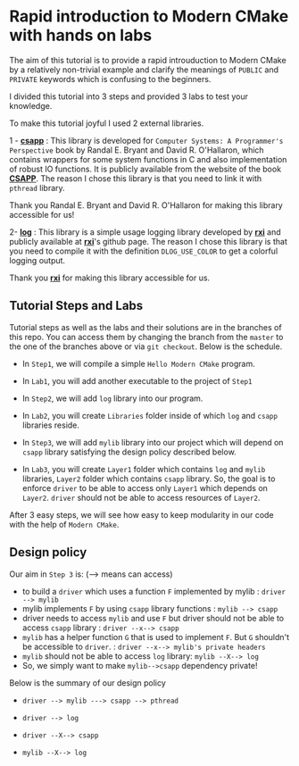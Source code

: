 # Rapid introduction to Modern CMake with hands on labs

The aim of this tutorial is to provide a rapid introuduction to Modern CMake by a relatively non-trivial example and clarify the meanings of `PUBLIC` and `PRIVATE` keywords which is confusing to the beginners.  

I divided this tutorial into 3 steps and provided 3 labs to test your knowledge.

To make this tutorial joyful I used 2 external libraries.

[csapp]: http://csapp.cs.cmu.edu/3e/ics3/code/src/csapp.c
[log]: https://github.com/rxi/log.c/blob/master/README.md
[rxi]: https://github.com/rxi
[CSAPP]:https://csapp.cs.cmu.edu/
1 - **[csapp]** : This library is developed for `Computer Systems: A Programmer's Perspective` book by Randal E. Bryant and David R. O'Hallaron,
which contains wrappers for some system functions in C and also implementation of robust IO functions. It is publicly available from the website of the book **[CSAPP]**. The reason I chose this library is that you need to link it with `pthread` library.

Thank you Randal E. Bryant and David R. O'Hallaron for making this library accessible for us!

2-  **[log]** : This library is a simple usage logging library developed by **[rxi]** and publicly available at **[rxi]**'s github page.
The reason I chose this library is that you need to compile it with the definition `DLOG_USE_COLOR` to get a colorful logging output. 

Thank you **[rxi]** for making this library accessible for us.

## Tutorial Steps and Labs

Tutorial steps as well as the labs and their solutions are in the branches of this repo. You can access them by changing the branch from the `master` to the one of the branches above or via  `git checkout`. Below is the schedule.

* In `Step1`, we will compile a simple `Hello Modern CMake` program.

* In `Lab1`, you will add another executable to the project of `Step1`

* In `Step2`, we will add `log` library into our program.

* In `Lab2`, you will create `Libraries` folder inside of which `log` and `csapp` libraries reside.

* In `Step3`, we will add `mylib` library into our project which will depend on `csapp` library satisfying the design policy described below. 

* In `Lab3`, you will create `Layer1` folder which contains `log` and `mylib` libraries, `Layer2` folder which contains `csapp` library. So, the goal is to enforce `driver` to be able to access only `Layer1` which depends on `Layer2`. `driver` should not be able to access resources of `Layer2`. 

After 3 easy steps, we will see how easy to keep modularity in our code with the help of `Modern CMake`. 

## Design policy

Our aim in `Step 3` is: (--> means can access)

* to build a `driver` which uses a function `F` implemented by mylib : `driver --> mylib`
* mylib implements `F` by using `csapp` library functions : `mylib --> csapp`
* driver needs to access `mylib` and use `F` but driver should not be able to access 
  `csapp` library : `driver --x--> csapp`
* `mylib` has a helper function `G` that is used to implement `F`. But `G` shouldn't be 
  accessible to `driver`. : `driver --x--> mylib's private headers`
* `mylib` should not be able to access `log` library: `mylib --X--> log`     
* So, we simply want to make `mylib-->csapp` dependency private!

 Below is the summary of our design policy

 * `driver --> mylib ---> csapp --> pthread` 
 
 * `driver --> log`

 * `driver --X--> csapp`

 * `mylib --X--> log`       

